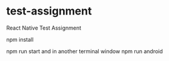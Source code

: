 # test-assignment
React Native Test Assignment

npm install

npm run start and in another terminal window npm run android
